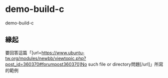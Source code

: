 # demo-build-c
demo-build-c

## 緣起

要回答這篇「[url=https://www.ubuntu-tw.org/modules/newbb/viewtopic.php?post_id=360370#forumpost360370]No such file or directory問題[/url]」所寫的範例
